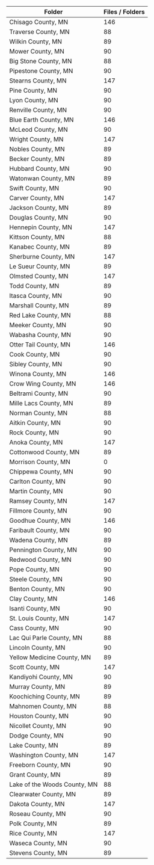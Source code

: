 | Folder                       |   Files / Folders |
|------------------------------|-------------------|
| Chisago County, MN           |               146 |
| Traverse County, MN          |                88 |
| Wilkin County, MN            |                89 |
| Mower County, MN             |                90 |
| Big Stone County, MN         |                88 |
| Pipestone County, MN         |                90 |
| Stearns County, MN           |               147 |
| Pine County, MN              |                90 |
| Lyon County, MN              |                90 |
| Renville County, MN          |                90 |
| Blue Earth County, MN        |               146 |
| McLeod County, MN            |                90 |
| Wright County, MN            |               147 |
| Nobles County, MN            |                89 |
| Becker County, MN            |                89 |
| Hubbard County, MN           |                90 |
| Watonwan County, MN          |                89 |
| Swift County, MN             |                90 |
| Carver County, MN            |               147 |
| Jackson County, MN           |                89 |
| Douglas County, MN           |                90 |
| Hennepin County, MN          |               147 |
| Kittson County, MN           |                88 |
| Kanabec County, MN           |                89 |
| Sherburne County, MN         |               147 |
| Le Sueur County, MN          |                89 |
| Olmsted County, MN           |               147 |
| Todd County, MN              |                89 |
| Itasca County, MN            |                90 |
| Marshall County, MN          |                89 |
| Red Lake County, MN          |                88 |
| Meeker County, MN            |                90 |
| Wabasha County, MN           |                90 |
| Otter Tail County, MN        |               146 |
| Cook County, MN              |                90 |
| Sibley County, MN            |                90 |
| Winona County, MN            |               146 |
| Crow Wing County, MN         |               146 |
| Beltrami County, MN          |                90 |
| Mille Lacs County, MN        |                89 |
| Norman County, MN            |                88 |
| Aitkin County, MN            |                90 |
| Rock County, MN              |                90 |
| Anoka County, MN             |               147 |
| Cottonwood County, MN        |                89 |
| Morrison County, MN          |                 0 |
| Chippewa County, MN          |                90 |
| Carlton County, MN           |                90 |
| Martin County, MN            |                90 |
| Ramsey County, MN            |               147 |
| Fillmore County, MN          |                90 |
| Goodhue County, MN           |               146 |
| Faribault County, MN         |                90 |
| Wadena County, MN            |                89 |
| Pennington County, MN        |                90 |
| Redwood County, MN           |                90 |
| Pope County, MN              |                90 |
| Steele County, MN            |                90 |
| Benton County, MN            |                90 |
| Clay County, MN              |               146 |
| Isanti County, MN            |                90 |
| St. Louis County, MN         |               147 |
| Cass County, MN              |                90 |
| Lac Qui Parle County, MN     |                88 |
| Lincoln County, MN           |                90 |
| Yellow Medicine County, MN   |                89 |
| Scott County, MN             |               147 |
| Kandiyohi County, MN         |                90 |
| Murray County, MN            |                89 |
| Koochiching County, MN       |                89 |
| Mahnomen County, MN          |                88 |
| Houston County, MN           |                90 |
| Nicollet County, MN          |                90 |
| Dodge County, MN             |                90 |
| Lake County, MN              |                89 |
| Washington County, MN        |               147 |
| Freeborn County, MN          |                90 |
| Grant County, MN             |                89 |
| Lake of the Woods County, MN |                88 |
| Clearwater County, MN        |                89 |
| Dakota County, MN            |               147 |
| Roseau County, MN            |                90 |
| Polk County, MN              |                89 |
| Rice County, MN              |               147 |
| Waseca County, MN            |                90 |
| Stevens County, MN           |                89 |